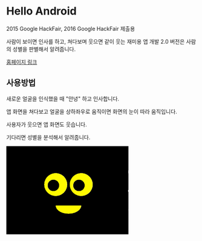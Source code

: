 # Hello Android

2015 Google HackFair, 2016 Google HackFair 제출용

사람이 보이면 인사를 하고, 쳐다보며 웃으면 같이 웃는 재미용 앱 개발
2.0 버전은 사람의 성별을 판별해서 알려줍니다.

[홈페이지 링크](http://junsuk5.github.io/Hello)

## 사용방법

새로운 얼굴을 인식했을 때 "안녕" 하고 인사합니다.

앱 화면을 쳐다보고 얼굴을 상하좌우로 움직이면 화면의 눈이 따라 움직입니다.

사용자가 웃으면 앱 화면도 웃습니다.

기다리면 성별을 분석해서 알려줍니다.

![앱 화면](https://raw.githubusercontent.com/junsuk5/Hello/master/doc/eyeCamera.gif)
